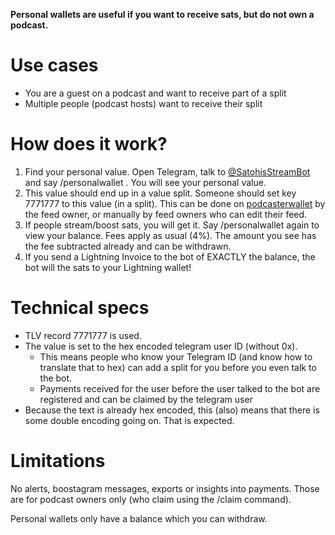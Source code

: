 **Personal wallets are useful if you want to receive sats, but do not own a podcast.**

# Use cases
* You are a guest on a podcast and want to receive part of a split
* Multiple people (podcast hosts) want to receive their split

# How does it work?
1. Find your personal value. Open Telegram, talk to [@SatohisStreamBot](https://t.me/SatoshisStreamBot) and say /personalwallet . You will see your personal value.
2. This value should end up in a value split. Someone should set key 7771777 to this value (in a split). This can be done on [podcasterwallet](https://podcasterwallet.com) by the feed owner, or manually by feed owners who can edit their feed.
3. If people stream/boost sats, you will get it. Say /personalwallet again to view your balance. Fees apply as usual (4%). The amount you see has the fee subtracted already and can be withdrawn.
4. If you send a Lightning Invoice to the bot of EXACTLY the balance, the bot will the sats to your Lightning wallet!

# Technical specs
* TLV record 7771777 is used. 
* The value is set to the hex encoded telegram user ID (without 0x). 
  * This means people who know your Telegram ID (and know how to translate that to hex) can add a split for you before you even talk to the bot.
  * Payments received for the user before the user talked to the bot are registered and can be claimed by the telegram user
* Because the text is already hex encoded, this (also) means that there is some double encoding going on. That is expected.

# Limitations
No alerts, boostagram messages, exports or insights into payments. Those are for podcast owners only (who claim using the /claim command).

Personal wallets only have a balance which you can withdraw.
